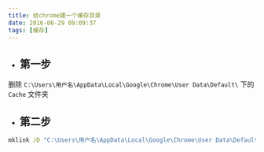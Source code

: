 ```yaml
---
title: 给chrome建一个缓存目录
date: 2016-06-29 09:09:37
tags: [缓存]
---
```

- ## 第一步
删除 `C:\Users\用户名\AppData\Local\Google\Chrome\User Data\Default\` 下的 `Cache` 文件夹

- ## 第二步
``` cmd
mklink /D "C:\Users\用户名\AppData\Local\Google\Chrome\User Data\Default\Cache" "Z:\Chromecache"
```
